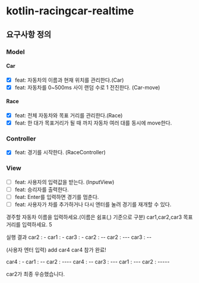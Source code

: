 # kotlin-racingcar-realtime

## 요구사항 정의
### Model
#### Car
- [x] feat: 자동차의 이름과 현재 위치를 관리한다.(Car)
- [x] feat: 자동차를 0~500ms 사이 랜덤 수로 1 전진한다. (Car-move)

#### Race
- [x] feat: 전체 자동차와 목표 거리를 관리한다.(Race)
- [x] feat: 한 대가 목표거리가 될 때 까지 자동차 여러 대를 동시에 move한다.

### Controller
- [x] feat: 경기를 시작한다. (RaceController)

### View
- [ ] feat: 사용자의 입력값을 받는다. (InputView)
- [ ] feat: 승리자를 출력한다.
- [ ] feat: Enter를 입력하면 경기를 멈춘다.
- [ ] feat: 사용자가 차를 추가하거나 다시 엔터를 눌려 경기를 재개할 수 있다.

경주할 자동차 이름을 입력하세요.(이름은 쉼표(,) 기준으로 구분)
car1,car2,car3
목표 거리를 입력하세요.
5

실행 결과
car2 : -
car1 : -
car3 : -
car2 : --
car2 : ---
car3 : --

(사용자 엔터 입력)
add car4
car4 참가 완료!

car4 : -
car1 : --
car2 : ----
car4 : --
car3 : ---
car1 : ---
car2 : -----

car2가 최종 우승했습니다.
